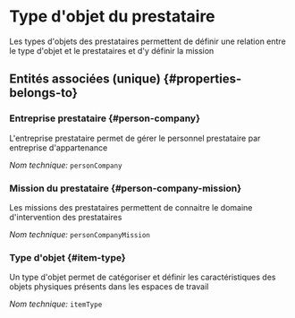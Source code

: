 # Type d'objet du prestataire
<!--- THIS FILE IS GENERATED PLEASE DO NOT EDIT IT DIRECTLY --->

Les types d'objets des prestataires permettent de définir une relation entre le type d'objet et le prestataires et d'y définir la mission

<OH code="personCompanyToItemType"/>







## Entités associées (unique) {#properties-belongs-to}

### Entreprise prestataire {#person-company}

L'entreprise prestataire permet de gérer le personnel prestataire par entreprise d'appartenance

*Nom technique:* ```personCompany```
<PH code="personCompanyToItemType:personCompany"/>

### Mission du prestataire {#person-company-mission}

Les missions des prestataires permettent de connaitre le domaine d'intervention des prestataires

*Nom technique:* ```personCompanyMission```
<PH code="personCompanyToItemType:personCompanyMission"/>

### Type d'objet {#item-type}

Un type d'objet permet de catégoriser et définir les caractéristiques des objets physiques présents dans les espaces de travail

*Nom technique:* ```itemType```
<PH code="personCompanyToItemType:itemType"/>





